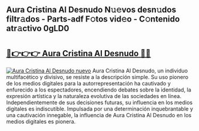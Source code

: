## Aura Cristina Al Desnudo N𝚞𝚎vos desn𝚞dos filtr𝚊dos - Parts-adf F𝚘tos vid𝚎o - C𝚘ntenido atr𝚊ctivo 0gLD0

# <h2><a href="http://mb0r2e.tromn.icu/?c=Aura+Cristina+Al+Desnudo">🔗👉👉👉 Aura Cristina Al Desnudo 🔗🔗</a></h2>

[![Aura Cristina Al Desnudo nuevo](https://i.imgur.com/pEAQMta.gif)](http://mb0r2e.tromn.icu/?c=Aura+Cristina+Al+Desnudo)
Aura Cristina Al Desnudo, un individuo multifacético y divisivo, se resiste a la descripción simple. Su uso pionero de los medios digitales para la autorrepresentación ha cautivado y enfurecido a los espectadores, encendiendo debates sobre la identidad, la expresión artística y la naturaleza evolutiva de las sociedades en línea. Independientemente de sus decisiones futuras, su influencia en los medios digitales es indiscutible. Impulsada por una determinación inquebrantable y una cautivación innegable, la influencia de Aura Cristina Al Desnudo en los medios digitales es pionera.
